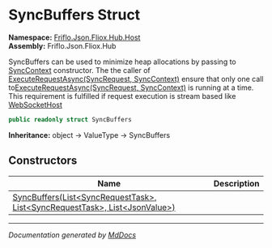 ﻿<!--  
  <auto-generated>   
    The contents of this file were generated by a tool.  
    Changes to this file may be list if the file is regenerated  
  </auto-generated>   
-->

# SyncBuffers Struct

**Namespace:** [Friflo.Json.Fliox.Hub.Host](../index.md)  
**Assembly:** Friflo.Json.Fliox.Hub

SyncBuffers can be used to minimize heap allocations by passing to [SyncContext](../SyncContext/index.md) constructor.  The the caller of [ExecuteRequestAsync(SyncRequest, SyncContext)](../FlioxHub/methods/ExecuteRequestAsync.md) ensure that only one call to[ExecuteRequestAsync(SyncRequest, SyncContext)](../FlioxHub/methods/ExecuteRequestAsync.md) is running at a time.            This requirement is fulfilled if request execution is stream based like [WebSocketHost](../../Remote/WebSocketHost/index.md)

```csharp
public readonly struct SyncBuffers
```

**Inheritance:** object → ValueType → SyncBuffers

## Constructors

| Name                                                                                                      | Description |
| --------------------------------------------------------------------------------------------------------- | ----------- |
| [SyncBuffers(List\<SyncRequestTask\>, List\<SyncRequestTask\>, List\<JsonValue\>)](constructors/index.md) |             |

___

*Documentation generated by [MdDocs](https://github.com/ap0llo/mddocs)*
